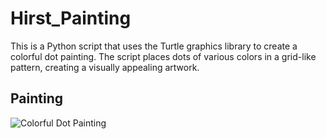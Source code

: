 # Hirst_Painting

This is a Python script that uses the Turtle graphics library to create a colorful dot painting. The script places dots of various colors in a grid-like pattern, creating a visually appealing artwork.

## Painting
![Colorful Dot Painting](https://i.pinimg.com/564x/f0/47/4d/f0474d3aa5e31cee87dc991a6da18cf5.jpg)


